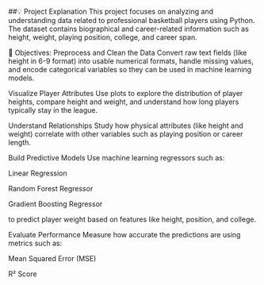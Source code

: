 ##💡 Project Explanation
This project focuses on analyzing and understanding data related to professional basketball players using Python. The dataset contains biographical and career-related information such as height, weight, playing position, college, and career span.

🧠 Objectives:
Preprocess and Clean the Data
Convert raw text fields (like height in 6-9 format) into usable numerical formats, handle missing values, and encode categorical variables so they can be used in machine learning models.

Visualize Player Attributes
Use plots to explore the distribution of player heights, compare height and weight, and understand how long players typically stay in the league.

Understand Relationships
Study how physical attributes (like height and weight) correlate with other variables such as playing position or career length.

Build Predictive Models
Use machine learning regressors such as:

Linear Regression

Random Forest Regressor

Gradient Boosting Regressor

to predict player weight based on features like height, position, and college.

Evaluate Performance
Measure how accurate the predictions are using metrics such as:

Mean Squared Error (MSE)

R² Score
